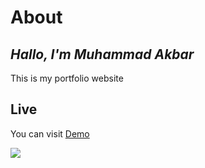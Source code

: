 # About
## _Hallo, I'm Muhammad Akbar_



This is my portfolio website


## Live
You can visit [Demo](https://muhammadakbar.my.id)


[![](https://github-readme-stats.vercel.app/api/top-langs/?username=barpsma&theme=blue-green)](https://github.com/barpsma/portfolio-akbar)
